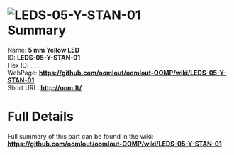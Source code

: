 
![LEDS-05-Y-STAN-01](https://github.com/oomlout/oomlout-OOMP/blob/master/parts/LEDS-05-Y-STAN-01/LEDS-05-Y-STAN-01_420.jpg)   
Summary
=================
  
Name: __5 mm Yellow LED__    
ID: __LEDS-05-Y-STAN-01__   
Hex ID: ____   
WebPage: __https://github.com/oomlout/oomlout-OOMP/wiki/LEDS-05-Y-STAN-01__   
Short URL: __http://oom.lt/__   

Full Details
==========================
Full summary of this part can be found in the wiki:   
__https://github.com/oomlout/oomlout-OOMP/wiki/LEDS-05-Y-STAN-01__    

